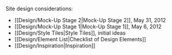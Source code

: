 Site design considerations:
* [[Design/Mock-Up Stage 2|Mock-Up Stage 2]], May 31, 2012
* [[Design/Mock-Up Stage 1|Mock-Up Stage 1]], May 6, 2012
* [[Design/Style Tiles|Style Tiles]], initial ideas
* [[Design/Element List|Checklist of Design Elements]]
* [[Design/Inspiration|Inspiration]]